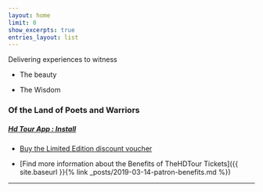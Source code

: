 ```yaml
---
layout: home
limit: 0
show_excerpts: true
entries_layout: list
---
```



Delivering experiences to witness

* The beauty

* The Wisdom

###  Of the Land of Poets and Warriors

##### [Hd Tour App : Install](https://play.google.com/store/apps/details?id=com.slabstech.thehdtour.app)


* [Buy the Limited Edition discount voucher](https://ti.to/the-hd-tour/hd-limited-edition-march)

* [Find more information about the Benefits of TheHDTour Tickets]({{ site.baseurl }}{% link _posts/2019-03-14-patron-benefits.md %})

-------------------------------------------------------------
